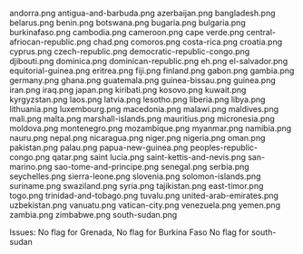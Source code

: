andorra.png
antigua-and-barbuda.png
azerbaijan.png
bangladesh.png
belarus.png
benin.png
botswana.png
bugaria.png
bulgaria.png
burkinafaso.png
cambodia.png
cameroon.png
cape verde.png
central-afriocan-republic.png
chad.png
comoros.png
costa-rica.png
croatia.png
cyprus.png
czech-republic.png
democratic-republic-congo.png
djibouti.png
dominica.png
dominican-republic.png
eh.png
el-salvador.png
equitorial-guinea.png
eritrea.png
fiji.png
finland.png
gabon.png
gambia.png
germany.png
ghana.png
guatemala.png
guinea-bissau.png
guinea.png
iran.png
iraq.png
japan.png
kiribati.png
kosovo.png
kuwait.png
kyrgyzstan.png
laos.png
latvia.png
lesotho.png
liberia.png
libya.png
lithuania.png
luxembourg.png
macedonia.png
malawi.png
maldives.png
mali.png
malta.png
marshall-islands.png
mauritius.png
micronesia.png
moldova.png
montenegro.png
mozambique.png
myanmar.png
namibia.png
nauru.png
nepal.png
nicaragua.png
niger.png
nigeria.png
oman.png
pakistan.png
palau.png
papua-new-guinea.png
peoples-republic-congo.png
qatar.png
saint lucia.png
saint-kettis-and-nevis.png
san-marino.png
sao-tome-and-principe.png
senegal.png
serbia.png
seychelles.png
sierra-leone.png
slovenia.png
solomon-islands.png
suriname.png
swaziland.png
syria.png
tajikistan.png
east-timor.png
togo.png
trinidad-and-tobago.png
tuvalu.png
united-arab-emirates.png
uzbekistan.png
vanuatu.png
vatican-city.png
venezuela.png
yemen.png
zambia.png
zimbabwe.png
south-sudan.png




Issues:
No flag for Grenada,
No flag for Burkina Faso
No flag for south-sudan
